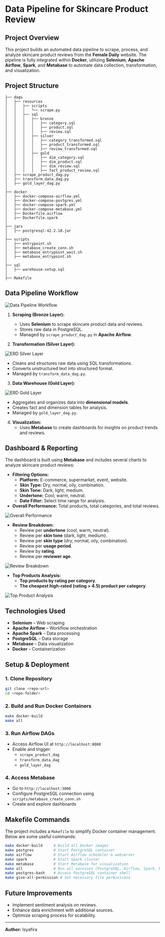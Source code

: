 # Data Pipeline for Skincare Product Review

## Project Overview
This project builds an automated data pipeline to scrape, process, and analyze skincare product reviews from the **Female Daily** website. The pipeline is fully integrated within **Docker**, utilizing **Selenium**, **Apache Airflow**, **Spark**, and **Metabase** to automate data collection, transformation, and visualization.

## Project Structure
```
├── dags
│   ├── resources
│   │   ├── scripts
│   │   │   └── scrape.py
│   │   ├── sql
│   │   │   ├── bronze
│   │   │   │   ├── category.sql
│   │   │   │   ├── product.sql
│   │   │   │   ├── review.sql
│   │   │   ├── silver
│   │   │   │   ├── category_transformed.sql
│   │   │   │   ├── product_transformed.sql
│   │   │   │   ├── review_transformed.sql
│   │   │   ├── gold
│   │   │   │   ├── dim_category.sql
│   │   │   │   ├── dim_product.sql
│   │   │   │   ├── dim_review.sql
│   │   │   │   ├── fact_product_review.sql
│   ├── scrape_product_dag.py
│   ├── transform_data_dag.py
│   ├── gold_layer_dag.py
│
├── docker
│   ├── docker-compose-airflow.yml
│   ├── docker-compose-postgres.yml
│   ├── docker-compose-spark.yml
│   ├── docker-compose-metabase.yml
│   ├── Dockerfile.airflow
│   ├── Dockerfile.spark
│
├── jars
│   ├── postgresql-42.2.18.jar
│
├── scripts
│   ├── entrypoint.sh
│   ├── metabase_create_conn.sh
│   ├── metabase_entrypoint_wait.sh
│   ├── metabase_entrypoint.sh
│
├── sql
│   ├── warehouse-setup.sql
│
├── Makefile
```

## Data Pipeline Workflow

![Data Pipeline Workflow](image/flowchart.png)

1. **Scraping (Bronze Layer):**
   - Uses **Selenium** to scrape skincare product data and reviews.
   - Stores raw data in PostgreSQL.
   - Managed by `scrape_product_dag.py` in **Apache Airflow**.

2. **Transformation (Silver Layer):**

![ERD Silver Layer](image/erd-silver.drawio.png)

   - Cleans and structures raw data using SQL transformations.
   - Converts unstructured text into structured format.
   - Managed by `transform_data_dag.py`.

3. **Data Warehouse (Gold Layer):**

![ERD Gold Layer](image/erd-gold.drawio.png)

   - Aggregates and organizes data into **dimensional models**.
   - Creates fact and dimension tables for analysis.
   - Managed by `gold_layer_dag.py`.

4. **Visualization:**
   - Uses **Metabase** to create dashboards for insights on product trends and reviews.

## Dashboard & Reporting
The dashboard is built using **Metabase** and includes several charts to analyze skincare product reviews:

- **Filtering Options:**
  - **Platform:** E-commerce, supermarket, event, website.
  - **Skin Type:** Dry, normal, oily, combination.
  - **Skin Tone:** Dark, light, medium.
  - **Undertone:** Cool, warm, neutral.
  - **Date Filter:** Select time range for analysis.
- **Overall Performance:** Total products, total categories, and total reviews.

![Overall Performance](image/overall-performance.jpeg)

- **Review Breakdown:**
  - Review per **undertone** (cool, warm, neutral).
  - Review per **skin tone** (dark, light, medium).
  - Review per **skin type** (dry, normal, oily, combination).
  - Review per **usage period**.
  - Review by **rating**.
  - Review per **reviewer age**.

![Review Breakdown](image/review-breakdown.jpeg)

- **Top Products Analysis:**
  - **Top products by rating per category**.
  - **The cheapest high-rated (rating > 4.5) product per category**.

![Top Product Analysis](image/top-product-analysis.jpeg)

## Technologies Used
- **Selenium** – Web scraping
- **Apache Airflow** – Workflow orchestration
- **Apache Spark** – Data processing
- **PostgreSQL** – Data storage
- **Metabase** – Data visualization
- **Docker** – Containerization

## Setup & Deployment
### 1. Clone Repository
```bash
git clone <repo-url>
cd <repo-folder>
```

### 2. Build and Run Docker Containers
```bash
make docker-build
make all
```

### 3. Run Airflow DAGs
- Access Airflow UI at `http://localhost:8080`
- Enable and trigger:
  - `scrape_product_dag`
  - `transform_data_dag`
  - `gold_layer_dag`

### 4. Access Metabase
- Go to `http://localhost:3000`
- Configure PostgreSQL connection using `scripts/metabase_create_conn.sh`
- Create and explore dashboards

## Makefile Commands
The project includes a `Makefile` to simplify Docker container management. Below are some useful commands:

```bash
make docker-build     # Build all Docker images
make postgres         # Start PostgreSQL container
make airflow          # Start Airflow scheduler & webserver
make spark            # Start Spark cluster
make metabase         # Start Metabase for visualization
make all              # Run all services (PostgreSQL, Airflow, Spark, Metabase)
make postgres-bash    # Access PostgreSQL container shell
make give-all-permission # Set necessary file permissions
```

## Future Improvements
- Implement sentiment analysis on reviews.
- Enhance data enrichment with additional sources.
- Optimize scraping process for scalability.

---
**Author:** Isyafira